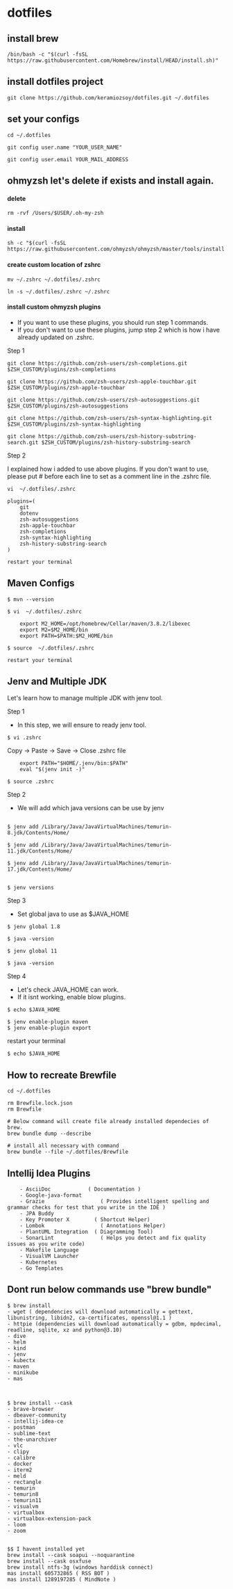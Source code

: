 # dotfiles


## install brew

```
/bin/bash -c "$(curl -fsSL https://raw.githubusercontent.com/Homebrew/install/HEAD/install.sh)"
```

## install dotfiles project
```
git clone https://github.com/keramiozsoy/dotfiles.git ~/.dotfiles
```

## set your configs

```
cd ~/.dotfiles
```

```
git config user.name "YOUR_USER_NAME"
```

```
git config user.email YOUR_MAIL_ADDRESS
```

## ohmyzsh let's delete if exists and install again.

#### delete
```
rm -rvf /Users/$USER/.oh-my-zsh
```

#### install
```
sh -c "$(curl -fsSL https://raw.githubusercontent.com/ohmyzsh/ohmyzsh/master/tools/install.sh)"
```

#### create custom location of zshrc
```
mv ~/.zshrc ~/.dotfiles/.zshrc
```
```
ln -s ~/.dotfiles/.zshrc ~/.zshrc
```


#### install custom ohmyzsh plugins 

- If you want to use these plugins, you should run step 1 commands.
- If you don't want to use these plugins, jump step 2 which is how i have already updated on .zshrc.

Step 1

```
git clone https://github.com/zsh-users/zsh-completions.git $ZSH_CUSTOM/plugins/zsh-completions

git clone https://github.com/zsh-users/zsh-apple-touchbar.git $ZSH_CUSTOM/plugins/zsh-apple-touchbar

git clone https://github.com/zsh-users/zsh-autosuggestions.git $ZSH_CUSTOM/plugins/zsh-autosuggestions

git clone https://github.com/zsh-users/zsh-syntax-highlighting.git $ZSH_CUSTOM/plugins/zsh-syntax-highlighting

git clone https://github.com/zsh-users/zsh-history-substring-search.git $ZSH_CUSTOM/plugins/zsh-history-substring-search
```


Step 2

I explained how i added to use above plugins.
If you don't want to use, please put # before each line to set as a comment line in the .zshrc file.

```
vi  ~/.dotfiles/.zshrc

plugins=(
	git
	dotenv
	zsh-autosuggestions
	zsh-apple-touchbar
	zsh-completions
	zsh-syntax-highlighting
	zsh-history-substring-search
)

restart your terminal
```



## Maven Configs
```
$ mvn --version

$ vi  ~/.dotfiles/.zshrc 

	export M2_HOME=/opt/homebrew/Cellar/maven/3.8.2/libexec
	export M2=$M2_HOME/bin
	export PATH=$PATH:$M2_HOME/bin

$ source  ~/.dotfiles/.zshrc

restart your terminal
```


##  Jenv and Multiple JDK 

Let's learn how to manage multiple JDK with jenv tool.

Step 1

- In this step, we will ensure to ready jenv tool.

```
$ vi .zshrc 
```

Copy -> Paste -> Save -> Close .zshrc file
```
	export PATH="$HOME/.jenv/bin:$PATH"
  	eval "$(jenv init -)"
```	

```	
$ source .zshrc
```

Step 2

- We will add which java versions can be use by jenv

```

$ jenv add /Library/Java/JavaVirtualMachines/temurin-8.jdk/Contents/Home/

$ jenv add /Library/Java/JavaVirtualMachines/temurin-11.jdk/Contents/Home/

$ jenv add /Library/Java/JavaVirtualMachines/temurin-17.jdk/Contents/Home/


$ jenv versions
```

Step 3 

- Set global java to use as $JAVA_HOME

```
$ jenv global 1.8

$ java -version

$ jenv global 11

$ java -version

```

Step 4 

- Let's check JAVA_HOME can work.
- If it isnt working, enable blow plugins.

```
$ echo $JAVA_HOME
```
```
$ jenv enable-plugin maven
$ jenv enable-plugin export
```
restart your terminal
```
$ echo $JAVA_HOME
```

## How to recreate Brewfile

```
cd ~/.dotfiles

rm Brewfile.lock.json
rm Brewfile

# Below command will create file already installed dependecies of brew.
brew bundle dump --describe

# install all necessary with command
brew bundle --file ~/.dotfiles/Brewfile
```



## Intellij Idea Plugins
```
	- AsciiDoc 			  ( Documentation )
	- Google-java-format
	- Grazie				  ( Provides intelligent spelling and grammar checks for test that you write in the IDE )
	- JPA Buddy
	- Key Promoter X        ( Shortcut Helper)
	- Lombok 				  ( Annotations Helper)
	- PlantUML Integration  ( Diagramming Tool)
	- SonarLint 			  ( Helps you detect and fix quality issues as you write code)
	- Makefile Language
	- VisualVM Launcher
	- Kubernetes
	- Go Templates
```


## Dont run below commands use "brew bundle"
```
$ brew install 
- wget ( dependencies will download automatically = gettext, libunistring, libidn2, ca-certificates, openssl@1.1 )
- httpie (dependencies will download automatically = gdbm, mpdecimal, readline, sqlite, xz and python@3.10)
- dive
- helm
- kind
- jenv
- kubectx
- maven
- minikube
- mas



$ brew install --cask
- brave-browser
- dbeaver-community
- intellij-idea-ce
- postman		
- sublime-text	
- the-unarchiver		
- vlc
- clipy	
- calibre		
- docker			
- iterm2
- meld			
- rectangle		
- temurin			
- temurin8		
- temurin11		
- visualvm
- virtualbox
- virtualbox-extension-pack		
- loom
- zoom


$$ I havent installed yet
brew install --cask soapui --noquarantine
brew install --cask osxfuse
brew install ntfs-3g (windows harddisk connect)
mas install 605732865 ( RSS BOT )
mas install 1289197285 ( MindNote )

```
